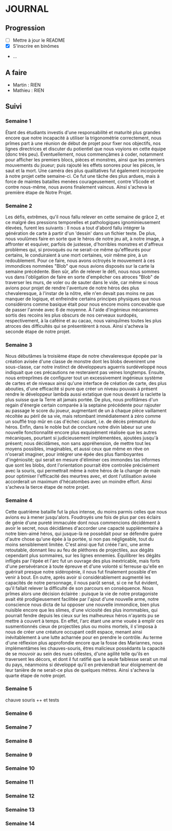 # JOURNAL
## Progression
- [ ] Mettre à jour le README
- [x] S'inscrire en binômes
- ...

## A faire
- Martin : RIEN
- Mathieu : RIEN

## Suivi
### Semaine 1
Étant des étudiants investis d'une responsabilité et maturité plus grandes encore que notre incapacité à utiliser la trigonométrie correctement, nous prîmes part à une réunion de début de projet pour fixer nos objectifs, nos lignes directrices et discuter du potientiel que nous voyions en cette équipe (donc très peu). Éventuellement, nous commençâmes à coder, notamment pour afficher les premiers blocs, pièces et monstres, ainsi que les premiers mouvements du joueur; puis rajouté les effets sonores pour les pièces, le saut et la mort. Une caméra des plus qualitatives fut également incorporée à notre projet cette semaine-ci. Ce fut une tâche des plus ardues, mais à force de maintes batailles menées courageusement, contre VScode et contre nous-même, nous avons finalement vaincus. Ainsi s'acheva la première étape de Notre Projet.
### Semaine 2
Les défis, extrêmes, qu'il nous fallu relever en cette semaine de grâce 2, et ce malgré des pressions temporelles et pathologiques ignominieusement élevées, furent les suivants :
Il nous a tout d'abord fallu intégrer la génération de carte à partir d'un 'dessin' dans un fichier texte. De plus, nous voulûmes faire en sorte que le héros de notre jeu ait, à notre image, à affronter et esquiver, parfois de justesse, d'horribles monstres et d'affreux problèmes qui, si provoqués ou ne serait-ce même qu'effleurés pour certains, le conduiraient à une mort certaines, voir même pire, à un redoublement. Pour ce faire, nous avons octroyés le mouvement à ces immondices nommées "Blob" que nous avions disposés sur la carte la semaine précédente. Bien sûr, afin de relever le défi, nous nous sommes vus dans l'obligation de faire en sorte d'empêcher ces atroces "Blob" de traverser les murs, de voler ou de sauter dans le vide, car même si nous avions pour projet de rendre l'aventure de notre héros des plus chevaleresque, à l'instar de la nôtre, elle n'en devait pas moins ne pas manquer de logique, et enfreindre certains principes physiques que nous considérons comme basique était pour nous encore moins concevable que de passer l'année avec 6 de moyenne. À l'aide d'ingénieux mécanismes sortis des recoins les plus obscurs de nos cerveaux surdopés, respectivement, à la caféine et au cacao, nous vainquîmes toutes les plus atroces des difficultés qui se présentèrent à nous. Ainsi s'acheva la seconde étape de notre projet.
### Semaine 3 
Nous débutâmes la troisième étape de notre chevaleresque épopée par la création avisée d'une classe de monstre dont les blobs devenirent une sous-classe, car notre instinct de développeurs aguerris surdéveloppé nous indiquait que ces précautions ne resteraient pas veines longtemps. Ensuite, nous entreprîmes de configurer tout un excessivement ingénieux système de cartes et de niveaux ainsi qu'une interface de création de carte, des plus abouties, d'une efficacité si pure que créer un niveau pouvais à présent rendre le développeur lambda aussi extatique que nous devant la raclette la plus suisse que la Terre ait jamais portée. De plus, nous profitâmes d'un regain d'énergie certain comparée à  la septaine précédente pour rajouter au passage le score du joueur, augmentant de un à chaque pièce vaillament récoltée au péril de sa vie, mais retombant immédiatement à zéro comme un soufflé trop mûr en cas d'échec cuisant, i.e. de décès prématuré du héros. Enfin, dans le noble but de conclure notre divin labeur sur une nouvelle fonctionnalité encore plus exquisément réalisée que les autres mécaniques, pourtant si judicieusement implémentées, ajoutées jusqu'à présent; nous décidâmes, non sans appréhension, de mettre tout les moyens possibles, imaginables, et aussi ceux que même en rêve on n'oserait imaginer, pour intégrer une épée des plus flamboyantes d'ingéniosité; qui serait en mesure d'éliminer ces immondes tas informes que sont les blobs, dont l'orientation pourrait être controlée précisément avec la souris, qui permettrait même à notre héros de la changer de main pour optimiser l'efficacité des meurtres avec, et dont l'utilisation avisée accorderait un maximum d'hécatombes avec un moindre effort. Ainsi s'acheva la tierce étape de notre projet.
### Semaine 4
Cette quatrième bataille fut la plus intense, du moins parmis celles que nous avions eu à mener jusqu'alors. Foudroyés une fois de plus par ces éclairs de génie d'une pureté immaculée dont nous commencions décidément à avoir le secret, nous décidâmes d'accorder une capacté supplémentaire à notre bien-aimé héros, qui jusque-là ne possédait pour se défendre guère d'autre chose qu'une épée à la portée, si non pas négligeable, tout du moins sensiblement limitée. C'est ainsi que fut créée l'arc, une arme retoutable, donnant lieu au feu de pléthores de projectiles, aux dégâts cependant plus sommaires, sur les lignes ennemies. Équilibrer les dégâts infligés par l'épée et l'arc fut un ouvrage des plus inextricable, mais forts d'une persévérance à toute épreuve et d'une volonté si ferreuse qu'elle en guérirait presque notre sidéropénie, il nous fut finalement possible d'en venir à bout. En outre, après avoir si considérablement augmenté les capacités de notre personnage, il nous parût sensé, si ce ne fut évident, qu'il fallait relever la difficulté de son parcours en conséquence. Nous prîmes alors une décision éclairée : puisque la vie de notre protagoniste avait été prodigieusement facilitée par l'ajout d'une nouvelle arme, notre conscience nous dicta de lui opposer une nouvelle immondice, bien plus nuisible encore que les slimes, d'une viciosité des plus inommables, qui pourrait fendre depuis les cieux sur les malheureux héros n'ayants pu se mettre à couvert à temps. En effet, l'arc étant une arme vouée à emplir ces susmentionnés cieux de projectiles plus ou moins mortels, il s'imposa à nous de créer une créature occupant cedit espace, menant ainsi inévitablement à une lutte acharnée pour en prendre le contrôle. Au terme d'une réflexion plus approfondie encore que la fosse des Mariannes, nous implémentâmes les chauves-souris, êtres malicieux possédants la capacité de se mouvoir au sein des nues célestes, d'une agilité telle qu'ils en traversent les décors, et dont il fut ratifié que la seule faiblesse serait un mal du pays, néanmoins si développé qu'il en préviendrait leur éloignement de leur tanière de ne serait-ce plus de quelques mètres. Ainsi s'acheva la quarte étape de notre projet.
### Semaine 5
chauve souris ++ et tests
### Semaine 6
### Semaine 7
### Semaine 8
### Semaine 9
### Semaine 10
### Semaine 11
### Semaine 12
### Semaine 13
### Semaine 14